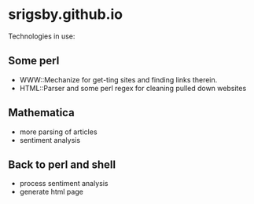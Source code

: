 # srigsby.github.io
Technologies in use:

Some perl 
--------
- WWW::Mechanize for get-ting sites and finding links therein.
- HTML::Parser and some perl regex for cleaning pulled down websites


Mathematica
-----------
- more parsing of articles
- sentiment analysis


Back to perl and shell
---------------------
- process sentiment analysis
- generate html page
